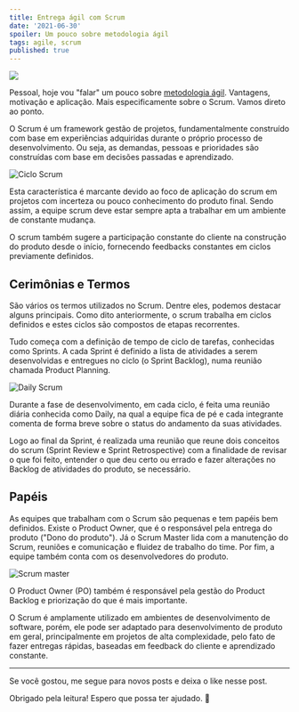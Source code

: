 ```yaml
---
title: Entrega ágil com Scrum
date: '2021-06-30'
spoiler: Um pouco sobre metodologia ágil
tags: agile, scrum
published: true
---
```


![](https://firebasestorage.googleapis.com/v0/b/from-tatooine.appspot.com/o/entrega-agil-scrum%2Fn87qlpubic5nuu1deywm.png?alt=media&token=e084c815-e563-456a-bf4b-085bc92abe30)

Pessoal, hoje vou "falar" um pouco sobre [metodologia ágil](https://agilemanifesto.org/iso/ptbr/manifesto.html). Vantagens, motivação e aplicação. Mais especificamente sobre o Scrum. Vamos direto ao ponto.

O Scrum é um framework gestão de projetos, fundamentalmente construído com base em experiências adquiridas durante o próprio processo de desenvolvimento. Ou seja, as demandas, pessoas e prioridades são construídas com base em decisões passadas e aprendizado.

![Ciclo Scrum](https://firebasestorage.googleapis.com/v0/b/from-tatooine.appspot.com/o/entrega-agil-scrum%2Fzv2toqc1oa1zv6uhugui.png?alt=media&token=ee664f54-9525-4b35-acd3-33c1e846ce5c)

Esta característica é marcante devido ao foco de aplicação do scrum em projetos com incerteza ou pouco conhecimento do produto final. Sendo assim, a equipe scrum deve estar sempre apta a trabalhar em um ambiente de constante mudança.

O scrum também sugere a participação constante do cliente na construção do produto desde o início, fornecendo feedbacks constantes em ciclos previamente definidos.

## Cerimônias e Termos

São vários os termos utilizados no Scrum. Dentre eles, podemos destacar alguns principais. Como dito anteriormente, o scrum trabalha em ciclos definidos e estes ciclos são compostos de etapas recorrentes.

Tudo começa com a definição de tempo de ciclo de tarefas, conhecidas como Sprints. A cada Sprint é definido a lista de atividades a serem desenvolvidas e entregues no ciclo (o Sprint Backlog), numa reunião chamada Product Planning.

![Daily Scrum](https://firebasestorage.googleapis.com/v0/b/from-tatooine.appspot.com/o/entrega-agil-scrum%2F7wmydokt14gtyxb5mo9v.png?alt=media&token=a506484a-5030-4ee0-8cd0-d1ddd5411102)

Durante a fase de desenvolvimento, em cada ciclo, é feita uma reunião diária conhecida como Daily, na qual a equipe fica de pé e cada integrante comenta de forma breve sobre o status do andamento da suas atividades.

Logo ao final da Sprint, é realizada uma reunião que reune dois conceitos do scrum (Sprint Review e Sprint Retrospective) com a finalidade de revisar o que foi feito, entender o que deu certo ou errado e fazer alterações no Backlog de atividades do produto, se necessário.

## Papéis

As equipes que trabalham com o Scrum são pequenas e tem papéis bem definidos. Existe o Product Owner, que é o responsável pela entrega do produto ("Dono do produto"). Já o Scrum Master lida com a manutenção do Scrum, reuniões e comunicação e fluidez de trabalho do time. Por fim, a equipe também conta com os desenvolvedores do produto.

![Scrum master](https://firebasestorage.googleapis.com/v0/b/from-tatooine.appspot.com/o/entrega-agil-scrum%2Fzlqdbss31tae2uiweesj.png?alt=media&token=4529e505-7d51-4e4e-ad1a-a047d5594208)

O Product Owner (PO) também é responsável pela gestão do Product Backlog e priorização do que é mais importante. 

O Scrum é amplamente utilizado em ambientes de desenvolvimento de software, porém, ele pode ser adaptado para desenvolvimento de produto em geral, principalmente em projetos de alta complexidade, pelo fato de fazer entregas rápidas, baseadas em feedback do cliente e aprendizado constante.

---

Se você gostou, me segue para novos posts e deixa o like nesse post.

Obrigado pela leitura! Espero que possa ter ajudado. 🚀
